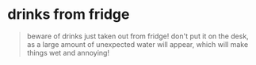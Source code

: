 # drinks from fridge
> beware of drinks just taken out from fridge! don't put it on the desk, as a large amount of unexpected water will appear, 
> which will make things wet and annoying!
